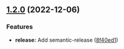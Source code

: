 ## [1.2.0](https://github.com/cdelgehier/sharepoint-ansible-module/compare/v1.1.0...v1.2.0) (2022-12-06)


### Features

* **release:** Add semantic-release ([8f40ed1](https://github.com/cdelgehier/sharepoint-ansible-module/commit/8f40ed1e27818ebe3913f5bd2cc761d4ad07d981))
